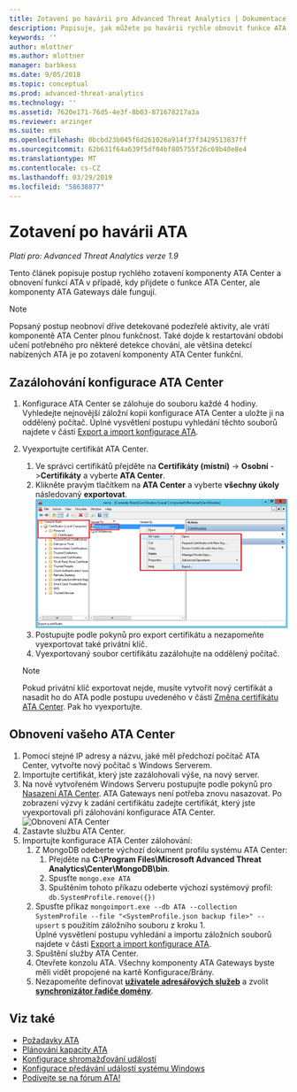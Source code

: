 ```yaml
---
title: Zotavení po havárii pro Advanced Threat Analytics | Dokumentace Microsoftu
description: Popisuje, jak můžete po havárii rychle obnovit funkce ATA.
keywords: ''
author: mlottner
ms.author: mlottner
manager: barbkess
ms.date: 9/05/2018
ms.topic: conceptual
ms.prod: advanced-threat-analytics
ms.technology: ''
ms.assetid: 7620e171-76d5-4e3f-8b03-871678217a3a
ms.reviewer: arzinger
ms.suite: ems
ms.openlocfilehash: 0bcbd23b045f6d261026a914f37f3429513837ff
ms.sourcegitcommit: 62b631f64a639f5df04bf805755f26c69b40e8e4
ms.translationtype: MT
ms.contentlocale: cs-CZ
ms.lasthandoff: 03/29/2019
ms.locfileid: "58638877"
---
```

# <a name="ata-disaster-recovery"></a>Zotavení po havárii ATA

*Platí pro: Advanced Threat Analytics verze 1.9*

Tento článek popisuje postup rychlého zotavení komponenty ATA Center a obnovení funkcí ATA v případě, kdy přijdete o funkce ATA Center, ale komponenty ATA Gateways dále fungují. 

>[!NOTE]
> Popsaný postup neobnoví dříve detekované podezřelé aktivity, ale vrátí komponentě ATA Center plnou funkčnost. Také dojde k restartování období učení potřebného pro některé detekce chování, ale většina detekcí nabízených ATA je po zotavení komponenty ATA Center funkční. 

## <a name="back-up-your-ata-center-configuration"></a>Zazálohování konfigurace ATA Center

1. Konfigurace ATA Center se zálohuje do souboru každé 4 hodiny. Vyhledejte nejnovější záložní kopii konfigurace ATA Center a uložte ji na oddělený počítač. Úplné vysvětlení postupu vyhledání těchto souborů najdete v části [Export a import konfigurace ATA](ata-configuration-file.md). 
2. Vyexportujte certifikát ATA Center.
    1. Ve správci certifikátů přejděte na **Certifikáty (místní)** -> **Osobní** ->**Certifikáty** a vyberte **ATA Center**.
    2. Klikněte pravým tlačítkem na **ATA Center** a vyberte **všechny úkoly** následovaný **exportovat**. 
     ![Certifikát ATA Center](media/ata-center-cert.png)
    3. Postupujte podle pokynů pro export certifikátu a nezapomeňte vyexportovat také privátní klíč.
    4. Vyexportovaný soubor certifikátu zazálohujte na oddělený počítač.

   > [!NOTE] 
   > Pokud privátní klíč exportovat nejde, musíte vytvořit nový certifikát a nasadit ho do ATA podle postupu uvedeného v části [Změna certifikátu ATA Center](modifying-ata-center-configuration.md). Pak ho vyexportujte. 

## <a name="recover-your-ata-center"></a>Obnovení vašeho ATA Center

1. Pomocí stejné IP adresy a názvu, jaké měl předchozí počítač ATA Center, vytvořte nový počítač s Windows Serverem.
2. Importujte certifikát, který jste zazálohovali výše, na nový server.
3. Na nově vytvořeném Windows Serveru postupujte podle pokynů pro [Nasazení ATA Center](install-ata-step1.md). ATA Gateways není potřeba znovu nasazovat. Po zobrazení výzvy k zadání certifikátu zadejte certifikát, který jste vyexportovali při zálohování konfigurace ATA Center. 
![Obnovení ATA Center](media/disaster-recovery-deploymentss.png)
4. Zastavte službu ATA Center.
5. Importujte konfigurace ATA Center zálohování:
    1. Z MongoDB odeberte výchozí dokument profilu systému ATA Center: 
        1. Přejděte na **C:\Program Files\Microsoft Advanced Threat Analytics\Center\MongoDB\bin**. 
        2. Spusťte `mongo.exe ATA` 
        3. Spuštěním tohoto příkazu odeberte výchozí systémový profil: `db.SystemProfile.remove({})`
    2. Spusťte příkaz `mongoimport.exe --db ATA --collection SystemProfile --file "<SystemProfile.json backup file>" --upsert` s použitím záložního souboru z kroku 1.</br>
    Úplné vysvětlení postupu vyhledání a importu záložních souborů najdete v části [Export a import konfigurace ATA](ata-configuration-file.md). 
    3. Spuštění služby ATA Center.
    4. Otevřete konzolu ATA. Všechny komponenty ATA Gateways byste měli vidět propojené na kartě Konfigurace/Brány.
    5. Nezapomeňte definovat [**uživatele adresářových služeb**](install-ata-step2.md) a zvolit [**synchronizátor řadiče domény**](install-ata-step5.md). 






## <a name="see-also"></a>Viz také
- [Požadavky ATA](ata-prerequisites.md)
- [Plánování kapacity ATA](ata-capacity-planning.md)
- [Konfigurace shromažďování událostí](install-ata-step6.md)
- [Konfigurace předávání událostí systému Windows](configure-event-collection.md)
- [Podívejte se na fórum ATA!](https://social.technet.microsoft.com/Forums/security/home?forum=mata)
